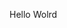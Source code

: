 Hello Wolrd





























































































































































































































































































































































































































































































































































































































































































































































































